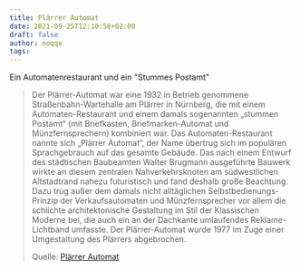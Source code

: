 ```yaml
---
title: Plärrer Automat
date: 2021-09-25T12:10:58+02:00
draft: false
author: noqqe
tags:
---
```


Ein Automatenrestaurant und ein "Stummes Postamt"

> Der Plärrer-Automat war eine 1932 in Betrieb genommene Straßenbahn-Wartehalle
> am Plärrer in Nürnberg, die mit einem Automaten-Restaurant und einem damals
> sogenannten „stummen Postamt“ (mit Briefkasten, Briefmarken-Automat und
> Münzfernsprechern) kombiniert war. Das Automaten-Restaurant nannte sich
> „Plärrer Automat“, der Name übertrug sich im populären Sprachgebrauch auf das
> gesamte Gebäude. Das nach einem Entwurf des städtischen Baubeamten Walter
> Brugmann ausgeführte Bauwerk wirkte an diesem zentralen Nahverkehrsknoten am
> südwestlichen Altstadtrand nahezu futuristisch und fand deshalb große
> Beachtung. Dazu trug außer dem damals nicht alltäglichen Selbstbedienungs-
> Prinzip der Verkaufsautomaten und Münzfernsprecher vor allem die schlichte
> architektonische Gestaltung im Stil der Klassischen Moderne bei, die auch ein
> an der Dachkante umlaufendes Reklame-Lichtband umfasste. Der Plärrer-Automat
> wurde 1977 im Zuge einer Umgestaltung des Plärrers abgebrochen.
>
> Quelle: [Plärrer Automat](https://de.wikipedia.org/wiki/Pl%C3%A4rrer-Automat)
